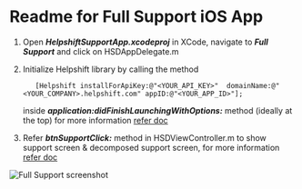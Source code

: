 Readme for Full Support iOS App
===============================

1. Open ***HelpshiftSupportApp.xcodeproj*** in XCode, navigate to ***Full Support*** and click on HSDAppDelegate.m

2. Initialize Helpshift library by calling the method

   ```
      [Helpshift installForApiKey:@"<YOUR_API_KEY>"  domainName:@"<YOUR_COMPANY>.helpshift.com" appID:@"<YOUR_APP_ID>"];
   ```
   inside ***application:didFinishLaunchingWithOptions:*** method (ideally at the top)
   for more information [refer doc](http://developers.helpshift.com/ios/getting-started/#initializing)

3. Refer ***btnSupportClick:*** method in HSDViewController.m to show support screen & decomposed support screen,
   for more information [refer doc](http://developers.helpshift.com/ios/support-tools/#full-support)


![Full Support screenshot](/Screenshot.png)

